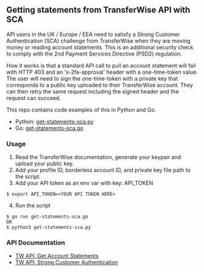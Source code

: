 ## Getting statements from TransferWise API with SCA

API users in the UK / Europe / EEA need to satisfy a Strong Customer Authentication (SCA) challenge from TransferWise when they are moving money or reading account statements. This is an additional security check to comply with the 2nd Payment Services Directive (PSD2) regulation. 

How it works is that a standard API call to pull an account statement will fail with HTTP 403 and an 'x-2fa-approval' header with a one-time-token value. The user will need to sign the one-time-token with a private key that corresponds to a public key uploaded to their TransferWise account. They can then retry the same request including the signed header and the request can succeed.

This repo contains code examples of this in Python and Go. 

- Python: [get-statements-sca.py](https://github.com/jtrotsky/tw-sca-signatures/blob/main/get-statements-sca.py)
- Go: [get-statements-sca.go](https://github.com/jtrotsky/tw-sca-signatures/blob/main/get-statements-sca.go)

### Usage
1. Read the TransferWise documentation, generate your keypair and upload your public key.
2. Add your profile ID, borderless account ID, and private key file path to the script.
3. Add your API token as an env var with key: API_TOKEN
```
$ export API_TOKEN=<YOUR API TOKEN HERE>
```
4. Run the script 
```
$ go run get-statements-sca.go
OR
$ python3 get-statements-sca.py
```

### API Documentation
- [TW API: Get Account Statements](https://api-docs.transferwise.com/#borderless-accounts-get-account-statement)
- [TW API: Strong Customer Authentication](https://api-docs.transferwise.com/#strong-customer-authentication)
